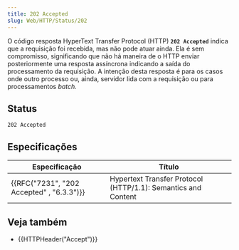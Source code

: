 ```yaml
---
title: 202 Accepted
slug: Web/HTTP/Status/202
---
```

O código resposta HyperText Transfer Protocol (HTTP) **`202 Accepted`** indica que a requisição foi recebida, mas não pode atuar ainda. Ela é sem compromisso, significando que não há maneira de o HTTP enviar posteriormente uma resposta assíncrona indicando a saída do processamento da requisição. A intenção desta resposta é para os casos onde outro processo ou, ainda, servidor lida com a requisição ou para processamentos _batch._

## Status

```
202 Accepted
```

## Especificações

| Especificação                                            | Título                                                        |
| -------------------------------------------------------- | ------------------------------------------------------------- |
| {{RFC("7231", "202 Accepted" , "6.3.3")}} | Hypertext Transfer Protocol (HTTP/1.1): Semantics and Content |

## Veja também

- {{HTTPHeader("Accept")}}
